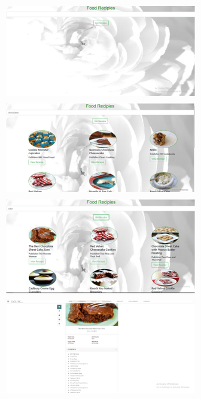![](https://github.com/ParulPetal/Recipies/blob/master/src/assets/home_recipies.PNG) <br/> <br/>
![](https://github.com/ParulPetal/Recipies/blob/master/src/assets/chocolates.PNG)<br/> <br/>
![](https://github.com/ParulPetal/Recipies/blob/master/src/assets/recipies.PNG)<br/> <br/>
![](https://github.com/ParulPetal/Recipies/blob/master/src/assets/view%20recipie.PNG)
